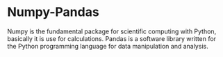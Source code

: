 # Numpy-Pandas
Numpy is the fundamental package for scientific computing with Python, basically it is use for calculations. 
Pandas is a software library written for the Python programming language for data manipulation and analysis.
